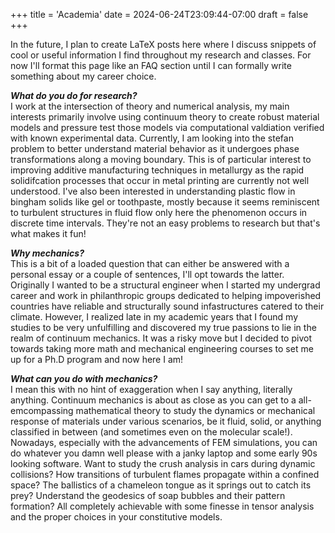 +++
title = 'Academia'
date = 2024-06-24T23:09:44-07:00
draft = false
+++

In the future, I plan to create LaTeX posts here where I discuss snippets of cool or useful information I find throughout my research and classes. For now I'll format this page like an FAQ section until I can formally write something about my career choice. 

**_What do you do for research?_** \
I work at the intersection of theory and numerical analysis, my main interests primarily involve using continuum theory to create robust material models and pressure test those models via computational valdiation verified with known experimental data. Currently, I am looking into the stefan problem to better understand material behavior as it undergoes phase transformations along a moving boundary. This is of particular interest to improving additive manufacturing techniques in metallurgy as the rapid solidifcation processes that occur in metal printing are currently not well understood. I've also been interested in understanding plastic flow in bingham solids like gel or toothpaste, mostly because it seems reminiscent to turbulent structures in fluid flow only here the phenomenon occurs in discrete time intervals. They're not an easy problems to research but that's what makes it fun!

**_Why mechanics?_** \
This is a bit of a loaded question that can either be answered with a personal essay or a couple of sentences, I'll opt towards the latter. Originally I wanted to be a structural engineer when I started my undergrad career and work in philanthropic groups dedicated to helping impoverished countries have reliable and structurally sound infastructures catered to their climate. However, I realized late in my academic years that I found my studies to be very unfulfilling and discovered my true passions to lie in the realm of continuum mechanics. It was a risky move but I decided to pivot towards taking more math and mechanical engineering courses to set me up for a Ph.D program and now here I am!


**_What can you do with mechanics?_** \
I mean this with no hint of exaggeration when I say anything, literally anything. Continuum mechanics is about as close as you can get to a all-emcompassing mathematical theory to study the dynamics or mechanical response of materials under various scenarios, be it fluid, solid, or anything classified in between (and sometimes even on the molecular scale!). Nowadays, especially with the advancements of FEM simulations, you can do whatever you damn well please with a janky laptop and some early 90s looking software. Want to study the crush analysis in cars during dynamic collisions? How transitions of turbulent flames propagate within a confined space? The ballistics of a chameleon tongue as it springs out to catch its prey? Understand the geodesics of soap bubbles and their pattern formation? All completely achievable with some finesse in tensor analysis and the proper choices in your constitutive models. 


